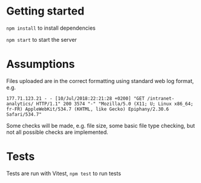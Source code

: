 # Getting started

`npm install` to install dependencies

`npm start` to start the server

# Assumptions

Files uploaded are in the correct formatting using standard web log format, e.g.

```
177.71.123.21 - - [10/Jul/2018:22:21:28 +0200] "GET /intranet-analytics/ HTTP/1.1" 200 3574 "-" "Mozilla/5.0 (X11; U; Linux x86_64; fr-FR) AppleWebKit/534.7 (KHTML, like Gecko) Epiphany/2.30.6 Safari/534.7"
```

Some checks will be made, e.g. file size, some basic file type checking, but not all possible checks are implemented.

# Tests

Tests are run with Vitest, `npm test` to run tests
